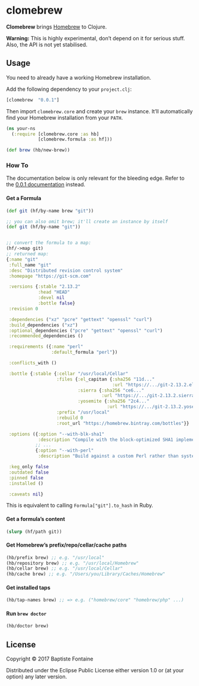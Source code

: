 # clomebrew

**Clomebrew** brings [Homebrew](https://brew.sh/) to Clojure.

**Warning:** This is highly experimental, don’t depend on it for serious stuff. Also, the API is not yet stabilised.

## Usage

You need to already have a working Homebrew installation.

Add the following dependency to your `project.clj`:

```clojure
[clomebrew  "0.0.1"]
```

Then import `clomebrew.core` and create your `brew` instance. It’ll
automatically find your Homebrew installation from your `PATH`.

```clojure
(ns your-ns
  (:require [clomebrew.core :as hb]
            [clomebrew.formula :as hf]))

(def brew (hb/new-brew))
```

### How To

The documentation below is only relevant for the bleeding edge. Refer to the
[0.0.1 documentation][doc001] instead.

[doc001]: https://github.com/bfontaine/clomebrew/tree/0.0.1#examples

#### Get a Formula

```clojure
(def git (hf/by-name brew "git"))

;; you can also omit brew; it'll create an instance by itself
(def git (hf/by-name "git"))


;; convert the formula to a map:
(hf/->map git)
;; returned map:
{:name "git"
 :full_name "git"
 :desc "Distributed revision control system"
 :homepage "https://git-scm.com"

 :versions {:stable "2.13.2"
            :head "HEAD"
            :devel nil
            :bottle false}
 :revision 0

 :dependencies ("xz" "pcre" "gettext" "openssl" "curl")
 :build_dependencies ("xz")
 :optional_dependencies ("pcre" "gettext" "openssl" "curl")
 :recommended_dependencies ()

 :requirements ({:name "perl"
                 :default_formula "perl"})

 :conflicts_with ()

 :bottle {:stable {:cellar "/usr/local/Cellar"
                   :files {:el_capitan {:sha256 "11d..."
                                        :url "https://.../git-2.13.2.el_capitan.bottle.tar.gz"}
                           :sierra {:sha256 "ce6..."
                                    :url "https://.../git-2.13.2.sierra.bottle.tar.gz"}
                           :yosemite {:sha256 "2c4..."
                                      :url "https://.../git-2.13.2.yosemite.bottle.tar.gz"}}
                   :prefix "/usr/local"
                   :rebuild 0
                   :root_url "https://homebrew.bintray.com/bottles"}}

 :options ({:option "--with-blk-sha1"
            :description "Compile with the block-optimized SHA1 implementation"}
           ;; ...
           {:option "--with-perl"
            :description "Build against a custom Perl rather than system default"})

 :keg_only false
 :outdated false
 :pinned false
 :installed ()

 :caveats nil}
```

This is equivalent to calling `Formula["git"].to_hash` in Ruby.

#### Get a formula’s content

```clojure
(slurp (hf/path git))
```

#### Get Homebrew’s prefix/repo/cellar/cache paths

```clojure
(hb/prefix brew) ;; e.g. "/usr/local"
(hb/repository brew) ;; e.g. "/usr/local/Homebrew"
(hb/cellar brew) ;; e.g. "/usr/local/Cellar"
(hb/cache brew) ;; e.g. "/Users/you/Library/Caches/Homebrew"
```

#### Get installed taps

```clojure
(hb/tap-names brew) ;; => e.g. ("homebrew/core" "homebrew/php" ...)
```

#### Run `brew doctor`

```clojure
(hb/doctor brew)
```

## License

Copyright © 2017 Baptiste Fontaine

Distributed under the Eclipse Public License either version 1.0 or (at
your option) any later version.
